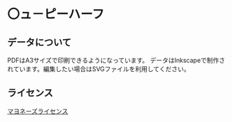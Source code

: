 # 〇ュ－ピーハーフ

## データについて
PDFはA3サイズで印刷できるようになっています。
データはInkscapeで制作されています。編集したい場合はSVGファイルを利用してください。

## ライセンス
[マヨネーズライセンス](LICENSE)


